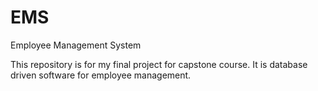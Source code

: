 # EMS
Employee Management System

This repository is for my final project for capstone course. It is database driven software for employee management.
